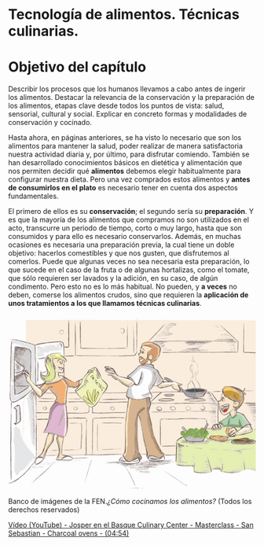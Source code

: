 # Tecnología de alimentos. Técnicas culinarias.

# Objetivo del capítulo

Describir los procesos que los humanos llevamos a cabo antes de ingerir los alimentos. Destacar la relevancia de la conservación y la preparación de los alimentos, etapas clave desde todos los puntos de vista: salud, sensorial, cultural y social. Explicar en concreto formas y modalidades de conservación y cocinado.

Hasta ahora, en páginas anteriores, se ha visto lo necesario que son los alimentos para mantener la salud, poder realizar de manera satisfactoria nuestra actividad diaria y, por último, para disfrutar comiendo. También se han desarrollado conocimientos básicos en dietética y alimentación que nos permiten decidir qué **alimentos** debemos elegir habitualmente para configurar nuestra dieta. Pero una vez comprados estos alimentos y **antes de consumirlos en el plato** es necesario tener en cuenta dos aspectos fundamentales.

El primero de ellos es su **conservación**; el segundo sería su **preparación**. Y es que la mayoría de los alimentos que compramos no son utilizados en el acto, transcurre un periodo de tiempo, corto o muy largo, hasta que son consumidos y para ello es necesario conservarlos. Además, en muchas ocasiones es necesaria una preparación previa, la cual tiene un doble objetivo: hacerlos comestibles y que nos gusten, que disfrutemos al comerlos. Puede que algunas veces no sea necesaria esta preparación, lo que sucede en el caso de la fruta o de algunas hortalizas, como el tomate, que sólo requieren ser lavados y la adición, en su caso, de algún condimento. Pero esto no es lo más habitual. No pueden, y **a veces** no deben, comerse los alimentos crudos, sino que requieren la **aplicación de unos tratamientos a los que llamamos técnicas culinarias**.


![Familia preparada para cenar](img/tecnicas.jpg "¿Cómo cocinamos los alimentos?")


Banco de imágenes de la FEN._¿Cómo cocinamos los alimentos?_ (Todos los derechos reservados)

[Vídeo (YouTube) - Josper en el Basque Culinary Center - Masterclass - San Sebastian - Charcoal ovens - (04:54)](https://www.youtube.com/watch?v=SuCOw5WewFs)